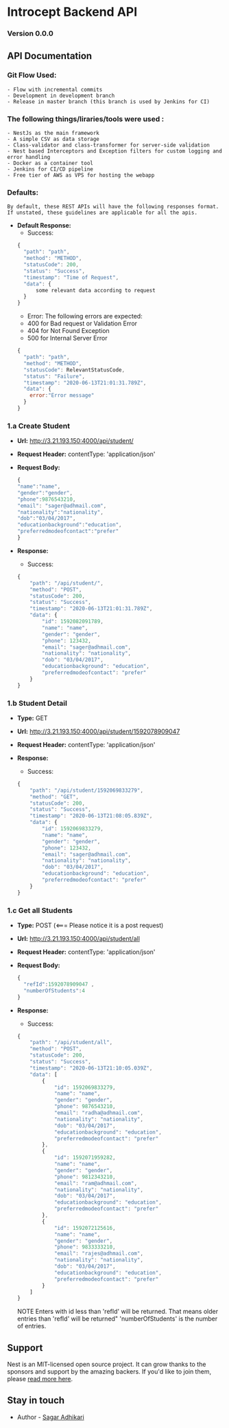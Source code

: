 # Introcept Backend API
### Version 0.0.0

## API Documentation

### Git Flow Used:
    - Flow with incremental commits
    - Development in development branch
    - Release in master branch (this branch is used by Jenkins for CI)

### The following things/liraries/tools were used : 
    - NestJs as the main framework
    - A simple CSV as data storage
    - Class-validator and class-transformer for server-side validation
    - Nest based Interceptors and Exception filters for custom logging and error handling
    - Docker as a container tool
    - Jenkins for CI/CD pipeline 
    - Free tier of AWS as VPS for hosting the webapp

### Defaults:
	By default, these REST APIs will have the following responses format.
	If unstated, these guidelines are applicable for all the apis.

* **Default Response:**
	* Success:
	```javascript
  {
      "path": "path",
      "method": "METHOD",
      "statusCode": 200,
      "status": "Success",
      "timestamp": "Time of Request",
      "data": {
          some relevant data according to request
      }
  }
	```
	* Error:
	The following errors are expected:
    - 400 for Bad request or Validation Error
    - 404 for Not Found Exception
    - 500 for Internal Server Error
	```javascript
    {
      "path": "path",
      "method": "METHOD",
      "statusCode": RelevantStatusCode,
      "status": "Failure",
      "timestamp": "2020-06-13T21:01:31.789Z",
      "data": {
        error:"Error message"
      }
    }
	```




### 1.a Create Student
* **Url:** http://3.21.193.150:4000/api/student/
* **Request Header:**
	 contentType: 'application/json'
* **Request Body:**
	```javascript
  {
    "name":"name",
    "gender":"gender",
    "phone":9876543210,
    "email": "sager@adhmail.com",
    "nationality":"nationality",
    "dob":"03/04/2017",
    "educationbackground":"education",
    "preferredmodeofcontact":"prefer"
  }
	```

* **Response:**
	* Success:
	```javascript
    {
        "path": "/api/student/",
        "method": "POST",
        "statusCode": 200,
        "status": "Success",
        "timestamp": "2020-06-13T21:01:31.789Z",
        "data": {
            "id": 1592082091789,
            "name": "name",
            "gender": "gender",
            "phone": 123432,
            "email": "sager@adhmail.com",
            "nationality": "nationality",
            "dob": "03/04/2017",
            "educationbackground": "education",
            "preferredmodeofcontact": "prefer"
        }
    }

### 1.b Student Detail
* **Type:** GET
* **Url:** http://3.21.193.150:4000/api/student/1592078909047
* **Request Header:**
	 contentType: 'application/json'


* **Response:**
	* Success:
	```javascript
    {
        "path": "/api/student/1592069833279",
        "method": "GET",
        "statusCode": 200,
        "status": "Success",
        "timestamp": "2020-06-13T21:08:05.839Z",
        "data": {
            "id": 1592069833279,
            "name": "name",
            "gender": "gender",
            "phone": 123432,
            "email": "sager@adhmail.com",
            "nationality": "nationality",
            "dob": "03/04/2017",
            "educationbackground": "education",
            "preferredmodeofcontact": "prefer"
        }
    }
	```

### 1.c Get all Students
* **Type:** POST              (<===  Please notice it is a post request)
* **Url:** http://3.21.193.150:4000/api/student/all
* **Request Header:**
	 contentType: 'application/json'
* **Request Body:**
	```javascript
    {
      "refId":1592078909047 ,
      "numberOfStudents":4
    }
	```

* **Response:**
	* Success:
	```javascript
    {
        "path": "/api/student/all",
        "method": "POST",
        "statusCode": 200,
        "status": "Success",
        "timestamp": "2020-06-13T21:10:05.039Z",
        "data": [
            {
                "id": 1592069833279,
                "name": "name",
                "gender": "gender",
                "phone": 9876543210,
                "email": "radha@adhmail.com",
                "nationality": "nationality",
                "dob": "03/04/2017",
                "educationbackground": "education",
                "preferredmodeofcontact": "prefer"
            },
            {
                "id": 1592071959282,
                "name": "name",
                "gender": "gender",
                "phone": 9812343210,
                "email": "ram@adhmail.com",
                "nationality": "nationality",
                "dob": "03/04/2017",
                "educationbackground": "education",
                "preferredmodeofcontact": "prefer"
            },
            {
                "id": 1592072125616,
                "name": "name",
                "gender": "gender",
                "phone": 9833333210,
                "email": "rajes@adhmail.com",
                "nationality": "nationality",
                "dob": "03/04/2017",
                "educationbackground": "education",
                "preferredmodeofcontact": "prefer"
            }
        ]
    }
	```
  NOTE
	 Enters with id less than 'refId' will be returned. That means older entries than 'refId' will be returned"
   'numberOfStudents' is the number of entries.

## Support
Nest is an MIT-licensed open source project. It can grow thanks to the sponsors and support by the amazing backers. If you'd like to join them, please [read more here](https://docs.nestjs.com/support).

## Stay in touch
- Author - [Sagar Adhikari](https://www.linkedin.com/in/er-sagar-adhikari/)
